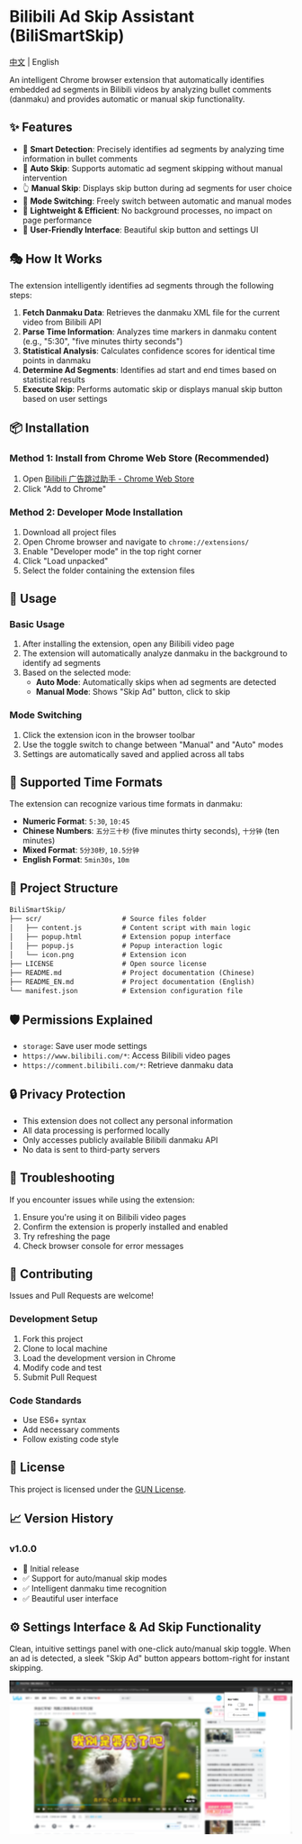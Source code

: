 # Bilibili Ad Skip Assistant (BiliSmartSkip)

[中文](README.md) | English

An intelligent Chrome browser extension that automatically identifies embedded ad segments in Bilibili videos by analyzing bullet comments (danmaku) and provides automatic or manual skip functionality.

## ✨ Features

- 🎯 **Smart Detection**: Precisely identifies ad segments by analyzing time information in bullet comments
- 🤖 **Auto Skip**: Supports automatic ad segment skipping without manual intervention
- 👆 **Manual Skip**: Displays skip button during ad segments for user choice
- 🔄 **Mode Switching**: Freely switch between automatic and manual modes
- 🚀 **Lightweight & Efficient**: No background processes, no impact on page performance
- 🎨 **User-Friendly Interface**: Beautiful skip button and settings UI

## 🎭 How It Works

The extension intelligently identifies ad segments through the following steps:

1. **Fetch Danmaku Data**: Retrieves the danmaku XML file for the current video from Bilibili API
2. **Parse Time Information**: Analyzes time markers in danmaku content (e.g., "5:30", "five minutes thirty seconds")
3. **Statistical Analysis**: Calculates confidence scores for identical time points in danmaku
4. **Determine Ad Segments**: Identifies ad start and end times based on statistical results
5. **Execute Skip**: Performs automatic skip or displays manual skip button based on user settings

## 📦 Installation

### Method 1: Install from Chrome Web Store (Recommended)
1. Open [Bilibili 广告跳过助手 - Chrome Web Store](https://chromewebstore.google.com/detail/ecpppfmdhkopohdmplcafmbfoggijcpe)
2. Click "Add to Chrome"

### Method 2: Developer Mode Installation
1. Download all project files
2. Open Chrome browser and navigate to `chrome://extensions/`
3. Enable "Developer mode" in the top right corner
4. Click "Load unpacked"
5. Select the folder containing the extension files

## 📖 Usage

### Basic Usage
1. After installing the extension, open any Bilibili video page
2. The extension will automatically analyze danmaku in the background to identify ad segments
3. Based on the selected mode:
   - **Auto Mode**: Automatically skips when ad segments are detected
   - **Manual Mode**: Shows "Skip Ad" button, click to skip

### Mode Switching
1. Click the extension icon in the browser toolbar
2. Use the toggle switch to change between "Manual" and "Auto" modes
3. Settings are automatically saved and applied across all tabs

## 🎯 Supported Time Formats

The extension can recognize various time formats in danmaku:

- **Numeric Format**: `5:30`, `10:45`
- **Chinese Numbers**: `五分三十秒` (five minutes thirty seconds), `十分钟` (ten minutes)
- **Mixed Format**: `5分30秒`, `10.5分钟`
- **English Format**: `5min30s`, `10m`

## 📁 Project Structure

```
BiliSmartSkip/
├── scr/                    # Source files folder
│   ├── content.js          # Content script with main logic
│   ├── popup.html          # Extension popup interface
│   ├── popup.js            # Popup interaction logic
│   └── icon.png            # Extension icon
├── LICENSE                 # Open source license
├── README.md               # Project documentation (Chinese)
├── README_EN.md            # Project documentation (English)
└── manifest.json           # Extension configuration file
```

## 🛡️ Permissions Explained

- `storage`: Save user mode settings
- `https://www.bilibili.com/*`: Access Bilibili video pages
- `https://comment.bilibili.com/*`: Retrieve danmaku data

## 🔒 Privacy Protection

- This extension does not collect any personal information
- All data processing is performed locally
- Only accesses publicly available Bilibili danmaku API
- No data is sent to third-party servers

## 🐛 Troubleshooting

If you encounter issues while using the extension:

1. Ensure you're using it on Bilibili video pages
2. Confirm the extension is properly installed and enabled
3. Try refreshing the page
4. Check browser console for error messages

## 🤝 Contributing

Issues and Pull Requests are welcome!

### Development Setup
1. Fork this project
2. Clone to local machine
3. Load the development version in Chrome
4. Modify code and test
5. Submit Pull Request

### Code Standards
- Use ES6+ syntax
- Add necessary comments
- Follow existing code style

## 📄 License

This project is licensed under the [GUN License](LICENSE).

## 📈 Version History

### v1.0.0
- 🎉 Initial release
- ✅ Support for auto/manual skip modes
- ✅ Intelligent danmaku time recognition
- ✅ Beautiful user interface

## ⚙️ Settings Interface & Ad Skip Functionality

Clean, intuitive settings panel with one-click auto/manual skip toggle.
When an ad is detected, a sleek "Skip Ad" button appears bottom-right for instant skipping.

![Ad Skip Feature Demo](./img/full_screen.png)